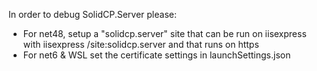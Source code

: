 In order to debug SolidCP.Server please:

- For net48, setup a "solidcp.server" site that can be run on iisexpress with iisexpress /site:solidcp.server 
  and that runs on https
- For net6 & WSL set the certificate settings in launchSettings.json
